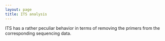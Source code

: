 ```yaml
---
layout: page
title: ITS analysis
---
```




ITS has a rather peculiar behavior in terms of removing the primers from the corresponding sequencing data.








